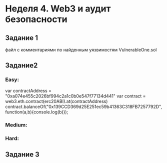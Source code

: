 # Неделя 4. Web3 и аудит безопасности

## Задание 1

файл с комментариями по найденным уязвимостям VulnerableOne.sol

## Задание2

### Easy:
var contractAddress = "0xa074e455c2026bf994c2a1c0b0e547f77134d441"
var contract = web3.eth.contract(erc20ABI).at(contractAddress)
contract.balanceOf("0x139CCD369d25E251ec59b41363C318FB7257792D", function(a,b){console.log(b)});

### Medium:

### Hard:

## Задание 3